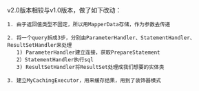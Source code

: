 v2.0版本相较与v1.0版本，做了如下改动：
    
    1. 由于返回值类型不固定，所以用MapperData存储，作为参数去传递
    
    2. 将一个query拆成3步，分别由ParameterHandler、StatementHandler、ResultSetHandler来处理
       1) ParameterHandler建立连接，获取PrepareStatement
       2）StatementHandler执行sql
       3) ResultSetHandler将ResultSet处理成我们想要的实体类
       
    3. 建立MyCachingExecutor，用来缓存结果，用到了装饰器模式